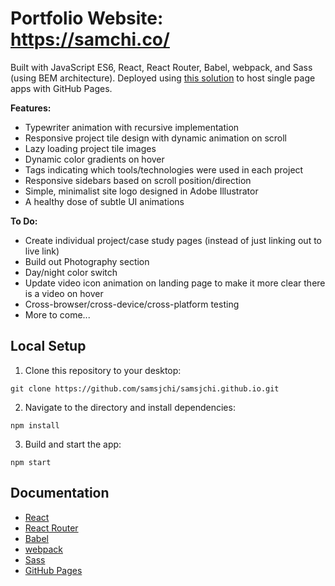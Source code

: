 # Portfolio Website: https://samchi.co/

Built with JavaScript ES6, React, React Router, Babel, webpack, and Sass (using BEM architecture). Deployed using [this solution](https://github.com/rafrex/spa-github-pages) to host single page apps with GitHub Pages.

**Features:**

- Typewriter animation with recursive implementation
- Responsive project tile design with dynamic animation on scroll
- Lazy loading project tile images
- Dynamic color gradients on hover
- Tags indicating which tools/technologies were used in each project
- Responsive sidebars based on scroll position/direction
- Simple, minimalist site logo designed in Adobe Illustrator
- A healthy dose of subtle UI animations

**To Do:**

- Create individual project/case study pages (instead of just linking out to live link)
- Build out Photography section
- Day/night color switch
- Update video icon animation on landing page to make it more clear there is a video on hover
- Cross-browser/cross-device/cross-platform testing
- More to come...

## Local Setup

1.  Clone this repository to your desktop:

```
git clone https://github.com/samsjchi/samsjchi.github.io.git
```

2.  Navigate to the directory and install dependencies:

```
npm install
```

3.  Build and start the app:

```
npm start
```

## Documentation

- [React](https://reactjs.org/docs/getting-started.html)
- [React Router](https://reacttraining.com/react-router/web/guides/philosophy)
- [Babel](https://babeljs.io/docs/en/index.html)
- [webpack](https://webpack.js.org/concepts/)
- [Sass](https://sass-lang.com/documentation/file.SASS_REFERENCE.html)
- [GitHub Pages](https://pages.github.com/)
